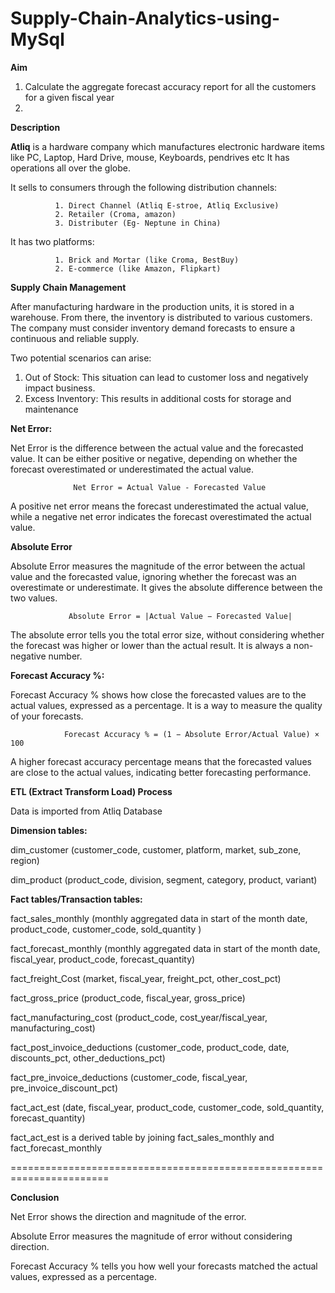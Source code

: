 # Supply-Chain-Analytics-using-MySql

**Aim**

1. Calculate the aggregate forecast accuracy report for all the customers for a given fiscal year
2. 


**Description**

**Atliq** is a hardware company which manufactures electronic hardware items like PC, Laptop, Hard Drive, mouse, Keyboards, pendrives etc It has operations all over the globe.

It sells to consumers through the following distribution channels:

              1. Direct Channel (Atliq E-stroe, Atliq Exclusive)
              2. Retailer (Croma, amazon)
              3. Distributer (Eg- Neptune in China)
              
It has two platforms:

              1. Brick and Mortar (like Croma, BestBuy)
              2. E-commerce (like Amazon, Flipkart)
              
**Supply Chain Management**

After manufacturing hardware in the production units, it is stored in a warehouse. From there, the inventory is distributed to various customers. The company must consider inventory demand forecasts to ensure a continuous and reliable supply.

Two potential scenarios can arise:

1. Out of Stock: This situation can lead to customer loss and negatively impact business.
2. Excess Inventory: This results in additional costs for storage and maintenance

**Net Error:**
   
Net Error is the difference between the actual value and the forecasted value. It can be either positive or negative, depending on whether the forecast overestimated or underestimated the actual value.

                  Net Error = Actual Value - Forecasted Value
             
A positive net error means the forecast underestimated the actual value, while a negative net error indicates the forecast overestimated the actual value.

**Absolute Error**

Absolute Error measures the magnitude of the error between the actual value and the forecasted value, ignoring whether the forecast was an overestimate or underestimate. It gives the absolute difference between the two values.

                 Absolute Error = |Actual Value − Forecasted Value|
                
The absolute error tells you the total error size, without considering whether the forecast was higher or lower than the actual result. It is always a non-negative number.

**Forecast Accuracy %:**

Forecast Accuracy % shows how close the forecasted values are to the actual values, expressed as a percentage. It is a way to measure the quality of your forecasts.

                Forecast Accuracy % = (1 − Absolute Error/Actual Value) × 100

A higher forecast accuracy percentage means that the forecasted values are close to the actual values, indicating better forecasting performance.

**ETL (Extract Transform Load) Process**

Data is imported from Atliq Database

**Dimension tables:**

dim_customer (customer_code, customer, platform, market, sub_zone, region)

dim_product (product_code, division, segment, category, product, variant)

**Fact tables/Transaction tables:**

fact_sales_monthly (monthly aggregated data in start of the month date, product_code, customer_code, sold_quantity )

fact_forecast_monthly (monthly aggregated data in start of the month date, fiscal_year, product_code, forecast_quantity)

fact_freight_Cost (market, fiscal_year, freight_pct, other_cost_pct)

fact_gross_price (product_code, fiscal_year, gross_price)

fact_manufacturing_cost (product_code, cost_year/fiscal_year, manufacturing_cost)

fact_post_invoice_deductions (customer_code, product_code, date, discounts_pct, other_deductions_pct)

fact_pre_invoice_deductions (customer_code, fiscal_year, pre_invoice_discount_pct)

fact_act_est (date, fiscal_year, product_code, customer_code, sold_quantity, forecast_quantity)

fact_act_est is a derived table by joining fact_sales_monthly and fact_forecast_monthly

=======================================================================

**Conclusion**

Net Error shows the direction and magnitude of the error.

Absolute Error measures the magnitude of error without considering direction.

Forecast Accuracy % tells you how well your forecasts matched the actual values, expressed as a percentage.



